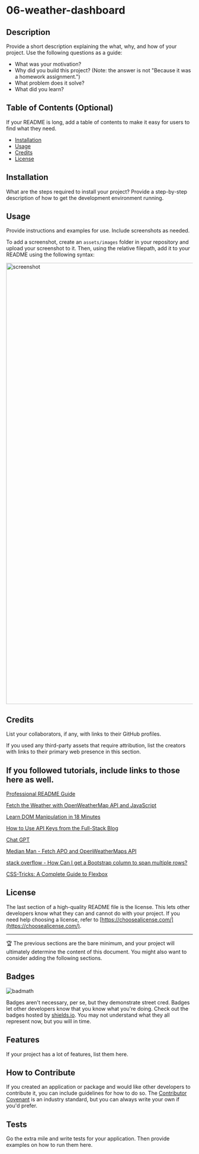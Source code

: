 # 06-weather-dashboard

## Description

Provide a short description explaining the what, why, and how of your project. Use the following questions as a guide:

- What was your motivation?
- Why did you build this project? (Note: the answer is not "Because it was a homework assignment.")
- What problem does it solve?
- What did you learn?

## Table of Contents (Optional)

If your README is long, add a table of contents to make it easy for users to find what they need.

- [Installation](#installation)
- [Usage](#usage)
- [Credits](#credits)
- [License](#license)

## Installation

What are the steps required to install your project? Provide a step-by-step description of how to get the development environment running.

## Usage

Provide instructions and examples for use. Include screenshots as needed.

To add a screenshot, create an `assets/images` folder in your repository and upload your screenshot to it. Then, using the relative filepath, add it to your README using the following syntax:

<img width="1193" alt="screenshot" src="https://github.com/aimeedarling/weather-dashboard/assets/127796444/4d16a214-404c-40bc-b43d-60f15eb7bbaa">

## Credits

List your collaborators, if any, with links to their GitHub profiles.

If you used any third-party assets that require attribution, list the creators with links to their primary web presence in this section.

If you followed tutorials, include links to those here as well.
-----------------
[Professional README Guide](https://coding-boot-camp.github.io/full-stack/github/professional-readme-guide)

[Fetch the Weather with OpenWeatherMap API and JavaScript](https://bithacker.dev/fetch-weather-openweathermap-api-javascript)

[Learn DOM Manipulation in 18 Minutes](https://www.youtube.com/watch?v=y17RuWkWdn8&ab_channel=WebDevSimplified) 

[How to Use API Keys from the Full-Stack Blog](https://coding-boot-camp.github.io/full-stack/apis/how-to-use-api-keys)

[Chat GPT](https://chat.openai.com/)

[Median Man - Fetch APO and OpenWeatherMaps API](https://www.youtube.com/watch?v=Mc1w6Q-nxzM&ab_channel=MedianMan)

[stack overflow - How Can I get a Bootstrap column to span multiple rows?](https://stackoverflow.com/questions/16390370/how-can-i-get-a-bootstrap-column-to-span-multiple-rows)

[CSS-Tricks: A Complete Guide to Flexbox](https://css-tricks.com/snippets/css/a-guide-to-flexbox/)


## License

The last section of a high-quality README file is the license. This lets other developers know what they can and cannot do with your project. If you need help choosing a license, refer to [https://choosealicense.com/](https://choosealicense.com/).

---

🏆 The previous sections are the bare minimum, and your project will ultimately determine the content of this document. You might also want to consider adding the following sections.

## Badges

![badmath](https://img.shields.io/github/languages/top/lernantino/badmath)

Badges aren't necessary, per se, but they demonstrate street cred. Badges let other developers know that you know what you're doing. Check out the badges hosted by [shields.io](https://shields.io/). You may not understand what they all represent now, but you will in time.

## Features

If your project has a lot of features, list them here.

## How to Contribute

If you created an application or package and would like other developers to contribute it, you can include guidelines for how to do so. The [Contributor Covenant](https://www.contributor-covenant.org/) is an industry standard, but you can always write your own if you'd prefer.

## Tests

Go the extra mile and write tests for your application. Then provide examples on how to run them here.
